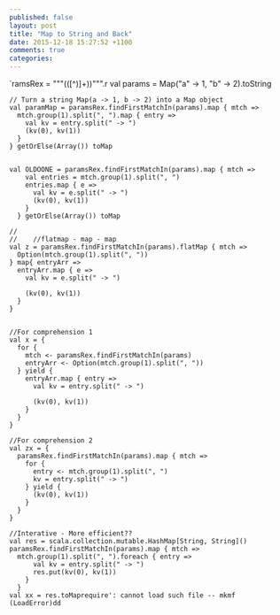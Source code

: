 ```yaml
---
published: false
layout: post
title: "Map to String and Back"
date: 2015-12-18 15:27:52 +1100
comments: true
categories: 
---
```





`ramsRex = """\(([^)]+)\)""".r
    val params = Map("a" -> 1, "b" -> 2).toString

    // Turn a string Map(a -> 1, b -> 2) into a Map object
    val paramMap = paramsRex.findFirstMatchIn(params).map { mtch =>
      mtch.group(1).split(", ").map { entry =>
        val kv = entry.split(" -> ")
        (kv(0), kv(1))
      }
    } getOrElse(Array()) toMap


    val OLDOONE = paramsRex.findFirstMatchIn(params).map { mtch =>
        val entries = mtch.group(1).split(", ")
        entries.map { e =>
          val kv = e.split(" -> ")
          (kv(0), kv(1))
        }
      } getOrElse(Array()) toMap

    //
    //    //flatmap - map - map
    val z = paramsRex.findFirstMatchIn(params).flatMap { mtch =>
      Option(mtch.group(1).split(", "))
    } map{ entryArr =>
      entryArr.map { e =>
        val kv = e.split(" -> ")

        (kv(0), kv(1))
      }
    }


    //For comprehension 1
    val x = {
      for {
        mtch <- paramsRex.findFirstMatchIn(params)
        entryArr <- Option(mtch.group(1).split(", "))
      } yield {
        entryArr.map { entry =>
          val kv = entry.split(" -> ")

          (kv(0), kv(1))
        }
      }
    }

    //For comprehension 2
    val zx = {
      paramsRex.findFirstMatchIn(params).map { mtch =>
        for {
          entry <- mtch.group(1).split(", ")
          kv = entry.split(" -> ")
        } yield {
          (kv(0), kv(1))
        }
      }
    }

    //Interative - More efficient??
    val res = scala.collection.mutable.HashMap[String, String]()
    paramsRex.findFirstMatchIn(params).map { mtch =>
      mtch.group(1).split(", ").foreach { entry =>
          val kv = entry.split(" -> ")
          res.put(kv(0), kv(1))
        }
      }
    val xx = res.toMaprequire': cannot load such file -- mkmf (LoadError)dd

